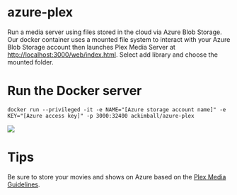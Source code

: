 # azure-plex
Run a media server using files stored in the cloud via Azure Blob Storage. Our docker container uses a mounted file system to interact with your Azure Blob Storage account then launches Plex Media Server at <a href="http://localhost:3000/web/index.html">http://localhost:3000/web/index.html</a>. Select add library and choose the mounted folder. 

# Run the Docker server
```docker run --privileged -it -e NAME="[Azure storage account name]" -e KEY="[Azure access key]" -p 3000:32400 ackimball/azure-plex ```

[![](https://images.microbadger.com/badges/image/ackimball/azure-plex.svg)](https://microbadger.com/images/ackimball/azure-plex "Get your own image badge on microbadger.com")

# Tips
Be sure to store your movies and shows on Azure based on the  <a href="https://support.plex.tv/hc/en-us/categories/200028098">Plex Media Guidelines</a>.
